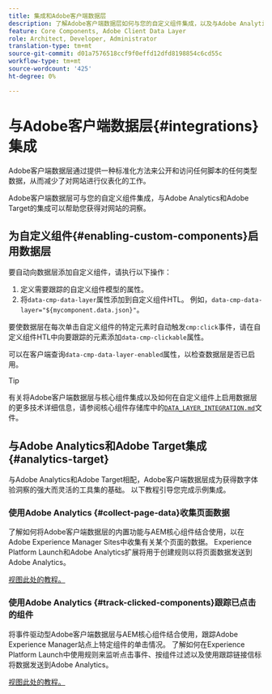 ```yaml
---
title: 集成和Adobe客户端数据层
description: 了解Adobe客户端数据层如何与您的自定义组件集成，以及与Adobe Analytics和Adobe Target的集成如何帮助您深入了解您的网站
feature: Core Components, Adobe Client Data Layer
role: Architect, Developer, Administrator
translation-type: tm+mt
source-git-commit: d01a7576518ccf9f0effd12dfd8198854c6cd55c
workflow-type: tm+mt
source-wordcount: '425'
ht-degree: 0%

---
```



# 与Adobe客户端数据层{#integrations}集成

Adobe客户端数据层通过提供一种标准化方法来公开和访问任何脚本的任何类型数据，从而减少了对网站进行仪表化的工作。

Adobe客户端数据层可与您的自定义组件集成，与Adobe Analytics和Adobe Target的集成可以帮助您获得对网站的洞察。

## 为自定义组件{#enabling-custom-components}启用数据层

要自动向数据层添加自定义组件，请执行以下操作：

1. 定义需要跟踪的自定义组件模型的属性。
1. 将`data-cmp-data-layer`属性添加到自定义组件HTL。 例如，`data-cmp-data-layer="${mycomponent.data.json}"`。

要使数据层在每次单击自定义组件的特定元素时自动触发`cmp:click`事件，请在自定义组件HTL中向要跟踪的元素添加`data-cmp-clickable`属性。

可以在客户端查询`data-cmp-data-layer-enabled`属性，以检查数据层是否已启用。

>[!TIP]
>
>有关将Adobe客户端数据层与核心组件集成以及如何在自定义组件上启用数据层的更多技术详细信息，请参阅核心组件存储库中的[`DATA_LAYER_INTEGRATION.md`](https://github.com/adobe/aem-core-wcm-components/blob/master/DATA_LAYER_INTEGRATION.md)文件。

## 与Adobe Analytics和Adobe Target集成{#analytics-target}

与Adobe Analytics和Adobe Target相配，Adobe客户端数据层成为获得数字体验洞察的强大而灵活的工具集的基础。 以下教程引导您完成示例集成。

### 使用Adobe Analytics {#collect-page-data}收集页面数据

了解如何将Adobe客户端数据层的内置功能与AEM核心组件结合使用，以在Adobe Experience Manager Sites中收集有关某个页面的数据。 Experience Platform Launch和Adobe Analytics扩展将用于创建规则以将页面数据发送到Adobe Analytics。

[视图此处的教程。](https://docs.adobe.com/content/help/en/experience-manager-learn/sites/integrations/analytics/collect-data-analytics.html)

### 使用Adobe Analytics {#track-clicked-components}跟踪已点击的组件

将事件驱动型Adobe客户端数据层与AEM核心组件结合使用，跟踪Adobe Experience Manager站点上特定组件的单击情况。 了解如何在Experience Platform Launch中使用规则来监听点击事件、按组件过滤以及使用跟踪链接信标将数据发送到Adobe Analytics。

[视图此处的教程。](https://docs.adobe.com/content/help/en/experience-manager-learn/sites/integrations/analytics/track-clicked-component.html)
